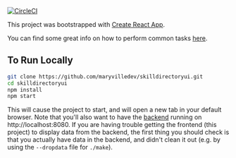 [![CircleCI](https://circleci.com/gh/maryvilledev/skilldirectory.svg?style=svg)](https://circleci.com/gh/maryvilledev/skilldirectoryui)

This project was bootstrapped with [Create React App](https://github.com/facebookincubator/create-react-app).

You can find some great info on how to perform common tasks [here](https://github.com/facebookincubator/create-react-app/blob/master/packages/react-scripts/template/README.md).

## To Run Locally
```bash
git clone https://github.com/maryvilledev/skilldirectoryui.git
cd skilldirectoryui
npm install
npm start
```
This will cause the project to start, and will open a new tab in your default browser. Note that you'll also want
to have the [backend](https://github.com/maryvilledev/skilldirectory) running on http://localhost:8080. If you are
having trouble getting the frontend (this project) to display data from the backend, the first thing you should
check is that you actually have data in the backend, and didn't clean it out (e.g. by using the `--dropdata` file
for `./make`).
